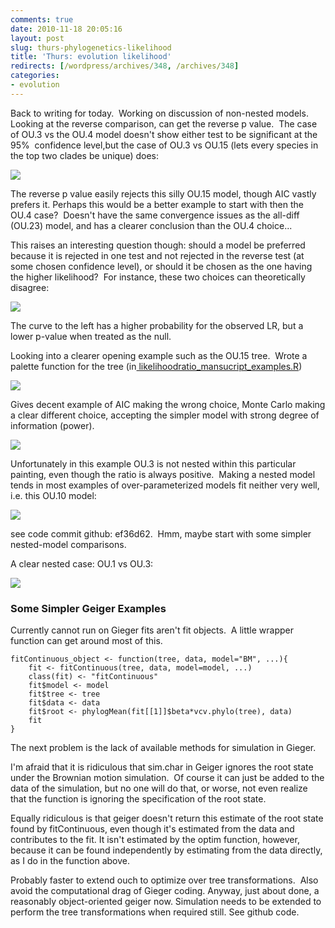 ```yaml
---
comments: true
date: 2010-11-18 20:05:16
layout: post
slug: thurs-phylogenetics-likelihood
title: 'Thurs: evolution likelihood'
redirects: [/wordpress/archives/348, /archives/348]
categories:
- evolution
---
```


Back to writing for today.  Working on discussion of non-nested models. Looking at the reverse comparison, can get the reverse p value.  The case of OU.3 vs the OU.4 model doesn't show either test to be significant at the 95\%  confidence level,but the case of OU.3 vs OU.15 (lets every species in the top two clades be unique) does:

![]( http://farm5.staticflickr.com/4125/5187988176_dbfbc0db0a_o.png )


The reverse p value easily rejects this silly OU.15 model, though AIC vastly prefers it. Perhaps this would be a better example to start with then the OU.4 case?  Doesn't have the same convergence issues as the all-diff (OU.23) model, and has a clearer conclusion than the OU.4 choice...

This raises an interesting question though: should a model be preferred because it is rejected in one test and not rejected in the reverse test (at some chosen confidence level), or should it be chosen as the one having the higher likelihood?  For instance, these two choices can theoretically disagree:

![]( http://farm2.staticflickr.com/1301/5187916996_3709f31a34_o.jpg )


The curve to the left has a higher probability for the observed LR, but a lower p-value when treated as the null.

Looking into a clearer opening example such as the OU.15 tree.  Wrote a palette function for the tree (in[ likelihoodratio_mansucript_examples.R](https://github.com/cboettig/Comparative-Phylogenetics/commit/e257293ae40e2deb91d7ca0eef4ccc203ff16427))

![]( http://farm5.staticflickr.com/4087/5188312038_1fa1fe0c98_o.png )


Gives decent example of AIC making the wrong choice, Monte Carlo making a clear different choice, accepting the simpler model with strong degree of information (power).

![]( http://farm2.staticflickr.com/1035/5187693695_ec3a4f229d_o.png )


Unfortunately in this example OU.3 is not nested within this particular painting, even though the ratio is always positive.  Making a nested model tends in most examples of over-parameterized models fit neither very well, i.e. this OU.10 model:

![]( http://farm5.staticflickr.com/4148/5188275222_8fdfd1d49b_o.png )


see code commit github: ef36d62.  Hmm, maybe start with some simpler nested-model comparisons.

A clear nested case: OU.1 vs OU.3:

![]( http://farm2.staticflickr.com/1283/5188364198_66f1d7f0e0_o.png )



### Some Simpler Geiger Examples


Currently cannot run on Gieger fits aren't fit objects.  A little wrapper function can get around most of this.


    
    
    fitContinuous_object <- function(tree, data, model="BM", ...){
    	fit <- fitContinuous(tree, data, model=model, ...)
    	class(fit) <- "fitContinuous"
    	fit$model <- model
    	fit$tree <- tree
    	fit$data <- data
    	fit$root <- phylogMean(fit[[1]]$beta*vcv.phylo(tree), data)
    	fit
    }
    



The next problem is the lack of available methods for simulation in Gieger.

I'm afraid that it is ridiculous that sim.char in Geiger ignores the root state under the Brownian motion simulation.  Of course it can just be added to the data of the simulation, but no one will do that, or worse, not even realize that the function is ignoring the specification of the root state.

Equally ridiculous is that geiger doesn't return this estimate of the root state found by fitContinuous, even though it's estimated from the data and contributes to the fit.  It isn't estimated by the optim function, however, because it can be found independently by estimating from the data directly, as I do in the function above.  

Probably faster to extend ouch to optimize over tree transformations.  Also avoid the computational drag of Gieger coding.  Anyway, just about done, a reasonably object-oriented geiger now.  Simulation needs to be extended to perform the tree transformations when required still.  See github code. 
